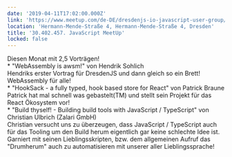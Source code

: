 ```yaml
---
date: '2019-04-11T17:02:00.000Z'
link: 'https://www.meetup.com/de-DE/dresdenjs-io-javascript-user-group/events/wwdfrqyzgbpb/'
location: 'Hermann-Mende-Straße 4, Hermann-Mende-Straße 4, Dresden'
title: '30.402.457. JavaScript MeetUp'
locked: false
---
```

Diesen Monat mit 2,5 Vorträgen!  
\* "WebAssembly is awsm!" von Hendrik Sohlich  
Hendriks erster Vortrag für DresdenJS und dann gleich so ein Brett! WebAssembly für alle!  
\* "HookSack - a fully typed, hook based store for React" von Patrick Braune  
Patrick hat mal schnell was gebastelt(TM) und stellt sein Projekt für das React Ökosystem vor!  
\* "Build thyself! - Building build tools with JavaScript / TypeScript" von Christian Ulbrich (Zalari GmbH)  
Christian versucht uns zu überzeugen, dass JavaScript / TypeScript auch für das Tooling um den Build herum eigentlich gar keine schlechte Idee ist. Garniert mit seinen Lieblingsskripten, bzw. dem allgemeinen Aufruf das "Drumherum" auch zu automatisieren mit unserer aller Lieblingssprache!
